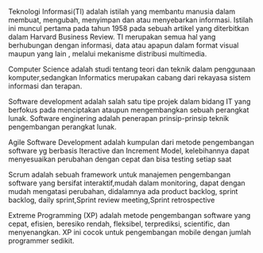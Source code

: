 Teknologi Informasi(TI) adalah istilah yang membantu manusia dalam membuat, mengubah, menyimpan dan atau menyebarkan informasi. Istilah ini muncul pertama pada tahun 1958 pada sebuah artikel yang diterbitkan dalam Harvard Business Review. 
TI merupakan semua hal yang berhubungan dengan informasi, data atau apapun dalam format visual maupun yang lain , melalui mekanisme distribusi multimedia.

Computer Science adalah studi tentang teori dan teknik dalam penggunaan komputer,sedangkan Informatics merupakan cabang dari rekayasa sistem informasi dan terapan.

Software development adalah salah satu tipe projek dalam bidang IT yang berfokus pada menciptakan ataupun mengembangkan sebuah perangkat lunak. 
Software enginering adalah penerapan prinsip-prinsip teknik pengembangan perangkat lunak.

Agile Software Development adalah kumpulan dari metode pengembangan software yg berbasis Iteractive dan Increment Model, kelebihannya dapat menyesuaikan perubahan dengan cepat dan bisa testing setiap saat

Scrum adalah sebuah framework untuk manajemen pengembangan software yang bersifat interaktif,mudah dalam monitoring, dapat dengan mudah mengatasi perubahan, didalamnya ada product backlog, sprint backlog, daily sprint,Sprint review meeting,Sprint retrospective

Extreme Programming (XP) adalah metode pengembangan software yang cepat, efisien, beresiko rendah, fleksibel, terprediksi, scientific, dan menyenangkan. XP ini cocok untuk pengembangan mobile dengan jumlah programmer sedikit.


